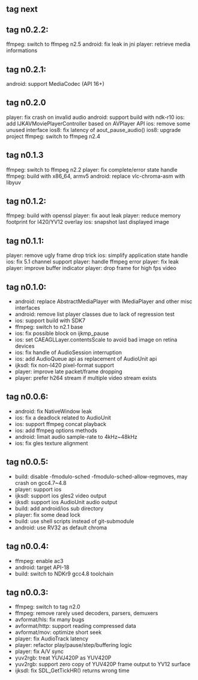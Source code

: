 tag next
--------------------------------

tag n0.2.2:
--------------------------------
ffmpeg: switch to ffmpeg n2.5
android: fix leak in jni
player: retrieve media informations

tag n0.2.1:
--------------------------------
android: support MediaCodec (API 16+)

tag n0.2.0
--------------------------------
player: fix crash on invalid audio
android: support build with ndk-r10
ios: add IJKAVMoviePlayerController based on AVPlayer API
ios: remove some unused interface
ios8: fix latency of aout_pause_audio()
ios8: upgrade project
ffmpeg: switch to ffmpeg n2.4

tag n0.1.3
--------------------------------
ffmpeg: switch to ffmpeg n2.2
player: fix complete/error state handle
ffmpeg: build with x86_64, armv5
android: replace vlc-chroma-asm with libyuv

tag n0.1.2:
--------------------------------
ffmpeg: build with openssl
player: fix aout leak
player: reduce memory footprint for I420/YV12 overlay
ios: snapshot last displayed image

tag n0.1.1:
--------------------------------
player: remove ugly frame drop trick
ios: simplify application state handle
ios: fix 5.1 channel support
player: handle ffmpeg error
player: fix leak
player: improve buffer indicator
player: drop frame for high fps video

tag n0.1.0:
--------------------------------
- android: replace AbstractMediaPlayer with IMediaPlayer and other misc interfaces
- android: remove list player classes due to lack of regression test
- ios: support build with SDK7
- ffmpeg: switch to n2.1 base
- ios: fix possible block on ijkmp_pause
- ios: set CAEAGLLayer.contentsScale to avoid bad image on retina devices
- ios: fix handle of AudioSession interruption
- ios: add AudioQueue api as replacement of AudioUnit api
- ijksdl: fix non-I420 pixel-format support
- player: improve late packet/frame dropping
- player: prefer h264 stream if multiple video stream exists

tag n0.0.6:
--------------------------------
- android: fix NativeWindow leak
- ios: fix a deadlock related to AudioUnit
- ios: support ffmpeg concat playback
- ios: add ffmpeg options methods
- android: limait audio sample-rate to 4kHz~48kHz
- ios: fix gles texture alignment

tag n0.0.5:
--------------------------------
- build: disable -fmodulo-sched -fmodulo-sched-allow-regmoves, may crash on gcc4.7~4.8
- player: support ios
- ijksdl: support ios gles2 video output
- ijksdl: support ios AudioUnit audio output
- build: add android/ios sub directory
- player: fix some dead lock
- build: use shell scripts instead of git-submodule
- android: use RV32 as default chroma

tag n0.0.4:
--------------------------------
- ffmpeg: enable ac3
- android: target API-18
- build: switch to NDKr9 gcc4.8 toolchain

tag n0.0.3:
--------------------------------
- ffmpeg: switch to tag n2.0
- ffmpeg: remove rarely used decoders, parsers, demuxers
- avformat/hls: fix many bugs
- avformat/http: support reading compressed data
- avformat/mov: optimize short seek
- player: fix AudioTrack latency
- player: refactor play/pause/step/buffering logic
- player: fix A/V sync
- yuv2rgb: treat YUVJ420P as YUV420P
- yuv2rgb: support zero copy of YUV420P frame output to YV12 surface
- ijksdl: fix SDL_GetTickHR() returns wrong time 
